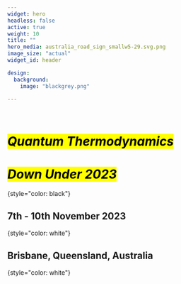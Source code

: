 ```yaml
---
widget: hero
headless: false
active: true
weight: 10
title: ""
hero_media: australia_road_sign_smallw5-29.svg.png
image_size: "actual"
widget_id: header

design:
  background:
    image: "blackgrey.png"
    
---
```


<br>

# <mark>*Quantum Thermodynamics</mark>*

# <mark>*Down Under 2023*</mark>
{style="color: black"}
<br>

## 7th - 10th November 2023
{style="color: white"}
## Brisbane, Queensland, Australia
{style="color: white"}
